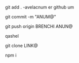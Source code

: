 git add .     -avelacnum er github um 


git commit -m "ANUM@"


git push origin BRENCHI ANUN@




qashel


git clone LINK@


npm i
